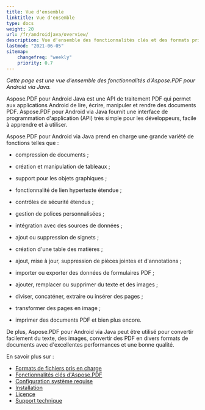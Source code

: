 ```yaml
---
title: Vue d'ensemble
linktitle: Vue d'ensemble
type: docs
weight: 20
url: /fr/androidjava/overview/
description: Vue d'ensemble des fonctionnalités clés et des formats pris en charge d'Aspose.PDF pour Android via Java, manuel d'installation et de licence de la bibliothèque Java.
lastmod: "2021-06-05"
sitemap:
    changefreq: "weekly"
    priority: 0.7
---
```


_Cette page est une vue d'ensemble des fonctionnalités d'Aspose.PDF pour Android via Java._

Aspose.PDF pour Android Java est une API de traitement PDF qui permet aux applications Android de lire, écrire, manipuler et rendre des documents PDF. Aspose.PDF pour Android via Java fournit une interface de programmation d'application (API) très simple pour les développeurs, facile à apprendre et à utiliser.

Aspose.PDF pour Android via Java prend en charge une grande variété de fonctions telles que :

- compression de documents ;
- création et manipulation de tableaux ;
- support pour les objets graphiques ;
- fonctionnalité de lien hypertexte étendue ;
- contrôles de sécurité étendus ;
- gestion de polices personnalisées ;
- intégration avec des sources de données ;
- ajout ou suppression de signets ;
- création d'une table des matières ;

- ajout, mise à jour, suppression de pièces jointes et d'annotations ;
- importer ou exporter des données de formulaires PDF ;
- ajouter, remplacer ou supprimer du texte et des images ;
- diviser, concaténer, extraire ou insérer des pages ;
- transformer des pages en image ;
- imprimer des documents PDF et bien plus encore.

De plus, Aspose.PDF pour Android via Java peut être utilisé pour convertir facilement du texte, des images, convertir des PDF en divers formats de documents avec d'excellentes performances et une bonne qualité.

En savoir plus sur :

- [Formats de fichiers pris en charge](/pdf/fr/androidjava/supported-file-formats/)
- [Fonctionnalités clés d'Aspose.PDF](/pdf/fr/androidjava/key-features/)
- [Configuration système requise](/pdf/fr/androidjava/system-requirements/)
- [Installation](/pdf/fr/androidjava/installation/)
- [Licence](/pdf/fr/androidjava/licensing/)
- [Support technique](/pdf/fr/androidjava/technical-support/)